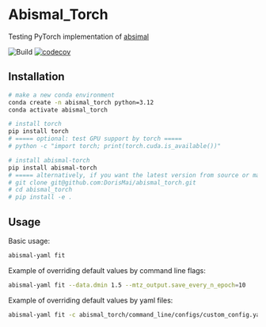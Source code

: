 # Abismal_Torch
Testing PyTorch implementation of [absimal](https://github.com/rs-station/abismal)

![Build](https://github.com/rs-station/reciprocalspaceship/workflows/Build/badge.svg)
[![codecov](https://codecov.io/gh/DorisMai/abismal_torch/graph/badge.svg?token=VS8SANGY1B)](https://codecov.io/gh/DorisMai/abismal_torch)

## Installation
```bash
# make a new conda environment
conda create -n abismal_torch python=3.12
conda activate abismal_torch

# install torch
pip install torch
# ===== optional: test GPU support by torch =====
# python -c "import torch; print(torch.cuda.is_available())"

# install abismal-torch
pip install abismal-torch
# ===== alternatively, if you want the latest version from source or make changes to the code =====
# git clone git@github.com:DorisMai/abismal_torch.git
# cd abismal_torch
# pip install -e .
```

## Usage
Basic usage:

```bash
abismal-yaml fit
```
Example of overriding default values by command line flags:

```bash
abismal-yaml fit --data.dmin 1.5 --mtz_output.save_every_n_epoch=10
```

Example of overriding default values by yaml files:

```bash
abismal-yaml fit -c abismal_torch/command_line/configs/custom_config.yaml
```
